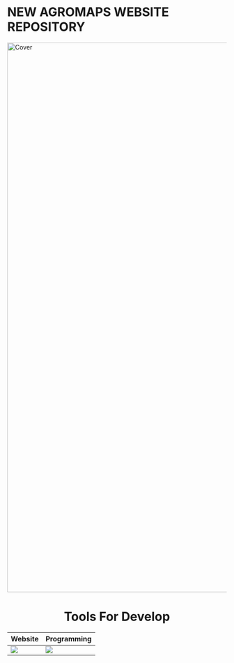 # NEW AGROMAPS WEBSITE REPOSITORY


<img width="3404" height="1260" alt="Cover" src="https://github.com/user-attachments/assets/ed8169a2-e1fd-4329-aef4-21b6a1b600dd" />


<div align="Center">
<h1>Tools For Develop</h1>
</div>

<div align="Center">

| Website | Programming | 
| ------------- | ------------- |
| <img src="https://skillicons.dev/icons?i=html,css,js,react,tailwind,npm"/> | <img src="https://skillicons.dev/icons?i=bash,vscode,git,github"/> |
</div>

<br>
<br>

